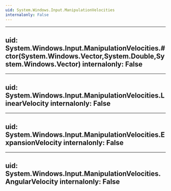 ```yaml
---
uid: System.Windows.Input.ManipulationVelocities
internalonly: False
---
```


---
uid: System.Windows.Input.ManipulationVelocities.#ctor(System.Windows.Vector,System.Double,System.Windows.Vector)
internalonly: False
---

---
uid: System.Windows.Input.ManipulationVelocities.LinearVelocity
internalonly: False
---

---
uid: System.Windows.Input.ManipulationVelocities.ExpansionVelocity
internalonly: False
---

---
uid: System.Windows.Input.ManipulationVelocities.AngularVelocity
internalonly: False
---
